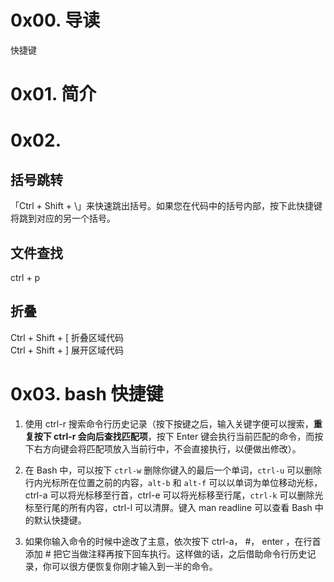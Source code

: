 # 0x00. 导读

快捷键

# 0x01. 简介

# 0x02. 

## 括号跳转

「Ctrl + Shift + \」来快速跳出括号。如果您在代码中的括号内部，按下此快捷键将跳到对应的另一个括号。

## 文件查找

ctrl + p

## 折叠

Ctrl + Shift + [ 折叠区域代码  
Ctrl + Shift + ] 展开区域代码

# 0x03. bash 快捷键

1. 使用 ctrl-r 搜索命令行历史记录（按下按键之后，输入关键字便可以搜索，**重复按下 ctrl-r 会向后查找匹配项**，按下 Enter 键会执行当前匹配的命令，而按下右方向键会将匹配项放入当前行中，不会直接执行，以便做出修改）。

2. 在 Bash 中，可以按下 `ctrl-w` 删除你键入的最后一个单词，`ctrl-u` 可以删除行内光标所在位置之前的内容，`alt-b` 和 `alt-f` 可以以单词为单位移动光标，ctrl-a 可以将光标移至行首，ctrl-e 可以将光标移至行尾，`ctrl-k` 可以删除光标至行尾的所有内容，ctrl-l 可以清屏。键入 man readline 可以查看 Bash 中的默认快捷键。

3. 如果你输入命令的时候中途改了主意，依次按下 ctrl-a， #， enter ，在行首添加 # 把它当做注释再按下回车执行。这样做的话，之后借助命令行历史记录，你可以很方便恢复你刚才输入到一半的命令。